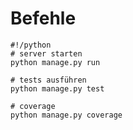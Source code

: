 # Befehle


    #!/python
    # server starten
    python manage.py run
    
    # tests ausführen
    python manage.py test
    
    # coverage
    python manage.py coverage
